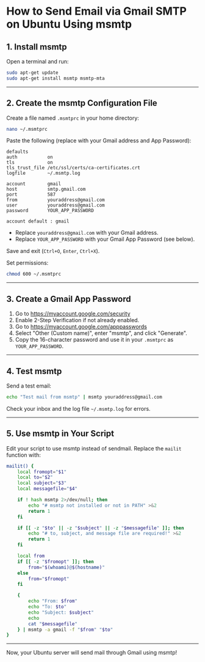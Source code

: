 # How to Send Email via Gmail SMTP on Ubuntu Using msmtp

## 1. Install msmtp

Open a terminal and run:

```bash
sudo apt-get update
sudo apt-get install msmtp msmtp-mta
```

---

## 2. Create the msmtp Configuration File

Create a file named `.msmtprc` in your home directory:

```bash
nano ~/.msmtprc
```

Paste the following (replace with your Gmail address and App Password):

```
defaults
auth           on
tls            on
tls_trust_file /etc/ssl/certs/ca-certificates.crt
logfile        ~/.msmtp.log

account        gmail
host           smtp.gmail.com
port           587
from           youraddress@gmail.com
user           youraddress@gmail.com
password       YOUR_APP_PASSWORD

account default : gmail
```

- Replace `youraddress@gmail.com` with your Gmail address.
- Replace `YOUR_APP_PASSWORD` with your Gmail App Password (see below).

Save and exit (`Ctrl+O`, `Enter`, `Ctrl+X`).

Set permissions:

```bash
chmod 600 ~/.msmtprc
```

---

## 3. Create a Gmail App Password

1. Go to https://myaccount.google.com/security
2. Enable 2-Step Verification if not already enabled.
3. Go to https://myaccount.google.com/apppasswords
4. Select "Other (Custom name)", enter "msmtp", and click "Generate".
5. Copy the 16-character password and use it in your `.msmtprc` as `YOUR_APP_PASSWORD`.

---

## 4. Test msmtp

Send a test email:

```bash
echo "Test mail from msmtp" | msmtp youraddress@gmail.com
```

Check your inbox and the log file `~/.msmtp.log` for errors.

---

## 5. Use msmtp in Your Script

Edit your script to use msmtp instead of sendmail. Replace the `mailit` function with:

```bash
mailit() {
    local fromopt="$1"
    local to="$2"
    local subject="$3"
    local messagefile="$4"

    if ! hash msmtp 2>/dev/null; then
        echo "# msmtp not installed or not in PATH" >&2
        return 1
    fi

    if [[ -z "$to" || -z "$subject" || -z "$messagefile" ]]; then
        echo "# to, subject, and message file are required!" >&2
        return 1
    fi

    local from
    if [[ -z "$fromopt" ]]; then
        from="$(whoami)@$(hostname)"
    else
        from="$fromopt"
    fi

    {
        echo "From: $from"
        echo "To: $to"
        echo "Subject: $subject"
        echo
        cat "$messagefile"
    } | msmtp -a gmail -f "$from" "$to"
}
```

---

Now, your Ubuntu server will send mail through Gmail using msmtp!
